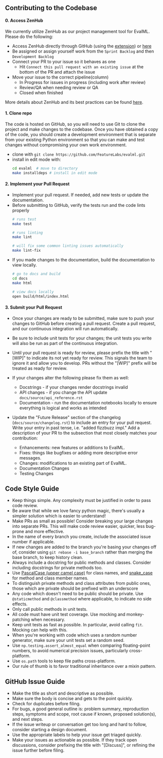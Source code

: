 ## Contributing to the Codebase

#### 0. Access ZenHub
We currently utilize ZenHub as our project management tool for EvalML. Please do the following:
* Access ZenHub directly through GitHub (using the [extension](https://www.zenhub.com/extension)) or [here](https://app.zenhub.com/)
* Be assigned or assign yourself work from the `Sprint Backlog` and then `Development Backlog`
* Connect your PR to your issue so it behaves as one
    * Hit `Connect this pull request with an existing issue` at the bottom of the PR and attach the issue
* Move your issue to the correct pipeline(column)
    * In Progress for issues in progress (including work after review)
    * Review/QA when needing review or QA
    * Closed when finished

More details about ZenHub and its best practices can be found [here](https://bit.ly/379iFB9).


#### 1. Clone repo
The code is hosted on GitHub, so you will need to use Git to clone the project and make changes to the codebase. Once you have obtained a copy of the code, you should create a development environment that is separate from your existing Python environment so that you can make and test changes without compromising your own work environment.
* clone with `git clone https://github.com/FeatureLabs/evalml.git`
* install in edit mode with:
    ```bash
    cd evalml  # move to directory
    make installdeps # install in edit mode
    ```


#### 2. Implement your Pull Request

* Implement your pull request. If needed, add new tests or update the documentation.
* Before submitting to GitHub, verify the tests run and the code lints properly
  ```bash
  # runs test
  make test

  # runs linting
  make lint

  # will fix some common linting issues automatically
  make lint-fix
  ```
* If you made changes to the documentation, build the documentation to view locally.
  ```bash
  # go to docs and build
  cd docs
  make html

  # view docs locally
  open build/html/index.html
  ```

#### 3. Submit your Pull Request

* Once your changes are ready to be submitted, make sure to push your changes to GitHub before creating a pull request. Create a pull request, and our continuous integration will run automatically.

* Be sure to include unit tests for your changes; the unit tests you write will also be run as part of the continuous integration.

* Until your pull request is ready for review, please prefix the title with "[WIP]" to indicate its not yet ready for review. This signals the team to ignore it and allow you to develop. PRs without the "[WIP]" prefix will be treated as ready for review.

* If your changes alter the following please fix them as well:
    * Docstrings - if your changes render docstrings invalid
    * API changes - if you change the API update `docs/source/api_reference.rst`
    * Documentation - run the documentation notebooks locally to ensure everything is logical and works as intended

* Update the "Future Release" section of the changelog (`docs/source/changelog.rst`) to include an entry for your pull request. Write your entry in past tense, i.e. "added fizzbuzz impl." Add a description of your PR to the subsection that most closely matches your contribution:
    * Enhancements: new features or additions to EvalML.
    * Fixes: things like bugfixes or adding more descriptive error messages.
    * Changes: modifications to an existing part of EvalML.
    * Documentation Changes
    * Testing Changes

## Code Style Guide

* Keep things simple. Any complexity must be justified in order to pass code review.
* Be aware that while we love fancy python magic, there's usually a simpler solution which is easier to understand!
* Make PRs as small as possible! Consider breaking your large changes into separate PRs. This will make code review easier, quicker, less bug-prone and more effective.
* In the name of every branch you create, include the associated issue number if applicable.
* If new changes are added to the branch you're basing your changes off of, consider using `git rebase -i base_branch` rather than merging the base branch, to keep history clean.
* Always include a docstring for public methods and classes. Consider including docstrings for private methods too.
* Use [PascalCase (upper camel case)](https://en.wikipedia.org/wiki/Camel_case#Variations_and_synonyms) for class names, and [snake_case](https://en.wikipedia.org/wiki/Snake_case) for method and class member names.
* To distinguish private methods and class attributes from public ones, those which are private should be prefixed with an underscore
* Any code which doesn't need to be public should be private. Use `@staticmethod` and `@classmethod` where applicable, to indicate no side effects.
* Only call public methods in unit tests.
* All code must have unit test coverage. Use mocking and monkey-patching when necessary.
* Keep unit tests as fast as possible. In particular, avoid calling `fit`. Mocking can help with this.
* When you're working with code which uses a random number generator, make sure your unit tests set a random seed.
* Use `np.testing.assert_almost_equal` when comparing floating-point numbers, to avoid numerical precision issues, particularly cross-platform.
* Use `os.path` tools to keep file paths cross-platform.
* Our rule of thumb is to favor traditional inheritance over a mixin pattern.

## GitHub Issue Guide

* Make the title as short and descriptive as possible.
* Make sure the body is concise and gets to the point quickly.
* Check for duplicates before filing.
* For bugs, a good general outline is: problem summary, reproduction steps, symptoms and scope, root cause if known, proposed solution(s), and next steps.
* If the issue writeup or conversation get too long and hard to follow, consider starting a design document.
* Use the appropriate labels to help your issue get triaged quickly.
* Make your issues as actionable as possible. If they track open discussions, consider prefixing the title with "[Discuss]", or refining the issue further before filing.
